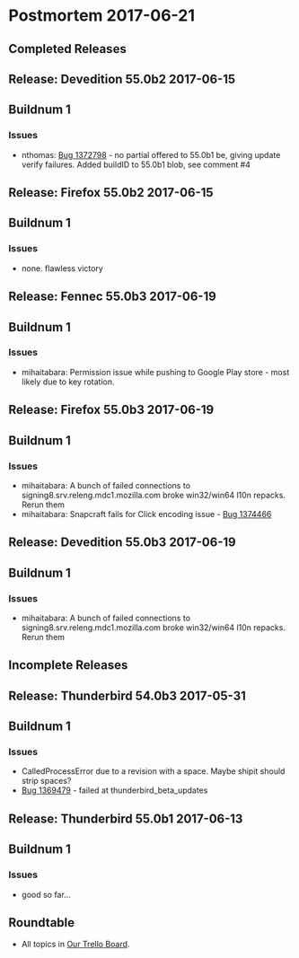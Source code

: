 # Postmortem 2017-06-21

## Completed Releases
## Release: Devedition 55.0b2 2017-06-15

## Buildnum 1
### Issues
- nthomas: [Bug 1372798](https://bugzil.la/1372798) - no partial offered to 55.0b1 be, giving update verify failures. Added buildID to 55.0b1 blob, see comment #4


## Release: Firefox 55.0b2 2017-06-15

## Buildnum 1
### Issues
- none. flawless victory


## Release: Fennec 55.0b3 2017-06-19

## Buildnum 1
### Issues
- mihaitabara: Permission issue while pushing to Google Play store - most likely due to key rotation.


## Release: Firefox 55.0b3 2017-06-19

## Buildnum 1
### Issues
- mihaitabara: A bunch of failed connections to signing8.srv.releng.mdc1.mozilla.com broke win32/win64 l10n repacks. Rerun them
- mihaitabara: Snapcraft fails for Click encoding issue - [Bug 1374466](https://bugzil.la/1374466)


## Release: Devedition 55.0b3 2017-06-19

## Buildnum 1
### Issues
- mihaitabara: A bunch of failed connections to signing8.srv.releng.mdc1.mozilla.com broke win32/win64 l10n repacks. Rerun them



## Incomplete Releases
## Release: Thunderbird 54.0b3 2017-05-31

## Buildnum 1
### Issues
- CalledProcessError due to a revision with a space. Maybe shipit should strip spaces?
- [Bug 1369479](https://bugzil.la/1369479) - failed at thunderbird_beta_updates


## Release: Thunderbird 55.0b1 2017-06-13

## Buildnum 1
### Issues
- good so far...



## Roundtable
- All topics in [Our Trello Board](https://trello.com/b/MXHaVRcP/release-promotion-meeting).